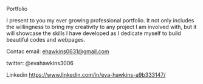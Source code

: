 Portfolio

I present to you my ever growing professional portfolio. It not only includes the willingness to bring my creativity to any project I am involved with, but it will showcase the skills I have developed as I dedicate myself to build beautiful codes and webpages.




Contac
email: ehawkins0631@gmail.com

twitter: @evahawkins3006

Linkedin https://www.linkedin.com/in/eva-hawkins-a9b333147/
